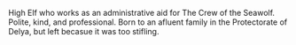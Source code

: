 High Elf who works as an administrative aid for The Crew of the Seawolf. Polite, kind, and professional. Born to an afluent family in the Protectorate of Delya, but left becasue it was too stifling.